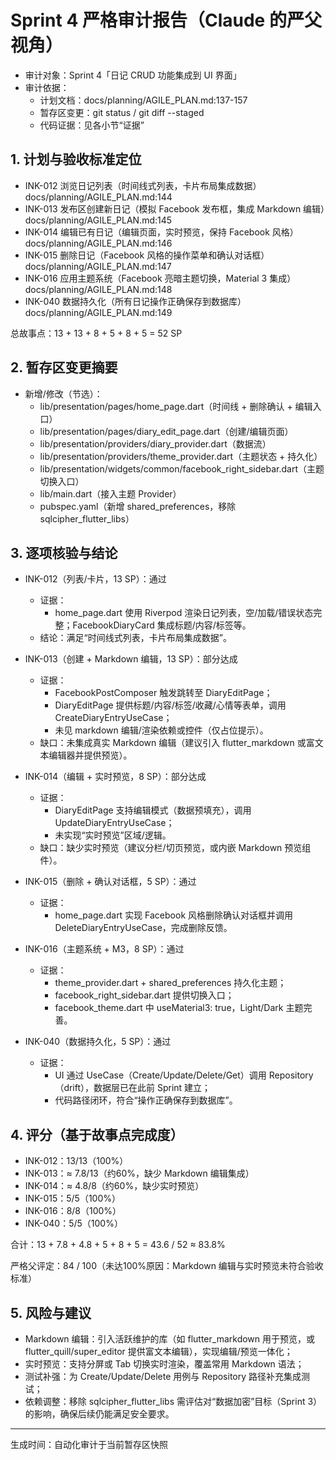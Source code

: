 # Sprint 4 严格审计报告（Claude 的严父视角）

- 审计对象：Sprint 4「日记 CRUD 功能集成到 UI 界面」
- 审计依据：
  - 计划文档：docs/planning/AGILE_PLAN.md:137-157
  - 暂存区变更：git status / git diff --staged
  - 代码证据：见各小节“证据”

## 1. 计划与验收标准定位
- INK-012 浏览日记列表（时间线式列表，卡片布局集成数据）docs/planning/AGILE_PLAN.md:144
- INK-013 发布区创建新日记（模拟 Facebook 发布框，集成 Markdown 编辑）docs/planning/AGILE_PLAN.md:145
- INK-014 编辑已有日记（编辑页面，实时预览，保持 Facebook 风格）docs/planning/AGILE_PLAN.md:146
- INK-015 删除日记（Facebook 风格的操作菜单和确认对话框）docs/planning/AGILE_PLAN.md:147
- INK-016 应用主题系统（Facebook 亮暗主题切换，Material 3 集成）docs/planning/AGILE_PLAN.md:148
- INK-040 数据持久化（所有日记操作正确保存到数据库）docs/planning/AGILE_PLAN.md:149

总故事点：13 + 13 + 8 + 5 + 8 + 5 = 52 SP

## 2. 暂存区变更摘要
- 新增/修改（节选）：
  - lib/presentation/pages/home_page.dart（时间线 + 删除确认 + 编辑入口）
  - lib/presentation/pages/diary_edit_page.dart（创建/编辑页面）
  - lib/presentation/providers/diary_provider.dart（数据流）
  - lib/presentation/providers/theme_provider.dart（主题状态 + 持久化）
  - lib/presentation/widgets/common/facebook_right_sidebar.dart（主题切换入口）
  - lib/main.dart（接入主题 Provider）
  - pubspec.yaml（新增 shared_preferences，移除 sqlcipher_flutter_libs）

## 3. 逐项核验与结论
- INK-012（列表/卡片，13 SP）：通过
  - 证据：
    - home_page.dart 使用 Riverpod 渲染日记列表，空/加载/错误状态完整；FacebookDiaryCard 集成标题/内容/标签等。
  - 结论：满足“时间线式列表，卡片布局集成数据”。

- INK-013（创建 + Markdown 编辑，13 SP）：部分达成
  - 证据：
    - FacebookPostComposer 触发跳转至 DiaryEditPage；
    - DiaryEditPage 提供标题/内容/标签/收藏/心情等表单，调用 CreateDiaryEntryUseCase；
    - 未见 markdown 编辑/渲染依赖或控件（仅占位提示）。
  - 缺口：未集成真实 Markdown 编辑（建议引入 flutter_markdown 或富文本编辑器并提供预览）。

- INK-014（编辑 + 实时预览，8 SP）：部分达成
  - 证据：
    - DiaryEditPage 支持编辑模式（数据预填充），调用 UpdateDiaryEntryUseCase；
    - 未实现“实时预览”区域/逻辑。
  - 缺口：缺少实时预览（建议分栏/切页预览，或内嵌 Markdown 预览组件）。

- INK-015（删除 + 确认对话框，5 SP）：通过
  - 证据：
    - home_page.dart 实现 Facebook 风格删除确认对话框并调用 DeleteDiaryEntryUseCase，完成删除反馈。

- INK-016（主题系统 + M3，8 SP）：通过
  - 证据：
    - theme_provider.dart + shared_preferences 持久化主题；
    - facebook_right_sidebar.dart 提供切换入口；
    - facebook_theme.dart 中 useMaterial3: true，Light/Dark 主题完善。

- INK-040（数据持久化，5 SP）：通过
  - 证据：
    - UI 通过 UseCase（Create/Update/Delete/Get）调用 Repository（drift），数据层已在此前 Sprint 建立；
    - 代码路径闭环，符合“操作正确保存到数据库”。

## 4. 评分（基于故事点完成度）
- INK-012：13/13（100%）
- INK-013：≈ 7.8/13（约60%，缺少 Markdown 编辑集成）
- INK-014：≈ 4.8/8（约60%，缺少实时预览）
- INK-015：5/5（100%）
- INK-016：8/8（100%）
- INK-040：5/5（100%）

合计：13 + 7.8 + 4.8 + 5 + 8 + 5 = 43.6 / 52 ≈ 83.8%

严格父评定：84 / 100（未达100%原因：Markdown 编辑与实时预览未符合验收标准）

## 5. 风险与建议
- Markdown 编辑：引入活跃维护的库（如 flutter_markdown 用于预览，或 flutter_quill/super_editor 提供富文本编辑），实现编辑/预览一体化；
- 实时预览：支持分屏或 Tab 切换实时渲染，覆盖常用 Markdown 语法；
- 测试补强：为 Create/Update/Delete 用例与 Repository 路径补充集成测试；
- 依赖调整：移除 sqlcipher_flutter_libs 需评估对“数据加密”目标（Sprint 3）的影响，确保后续仍能满足安全要求。

---
生成时间：自动化审计于当前暂存区快照
